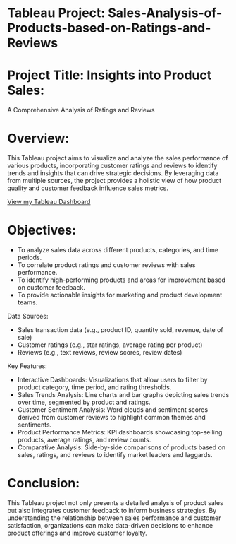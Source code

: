# Tableau Project: Sales-Analysis-of-Products-based-on-Ratings-and-Reviews

# Project Title: Insights into Product Sales: 
 A Comprehensive Analysis of Ratings and Reviews

# Overview: 
 This Tableau project aims to visualize and analyze the sales performance of various products, incorporating customer ratings and reviews to identify trends and insights that can drive strategic decisions. By leveraging data from multiple sources, the project provides a holistic view of how product quality and customer feedback influence sales metrics.

[View my Tableau Dashboard]([https://public.tableau.com/app/profile/keerthana.u3938/viz/ProductsReviewandRating/Dashboard1?publish=yes])

# Objectives:

* To analyze sales data across different products, categories, and time periods.
* To correlate product ratings and customer reviews with sales performance.
* To identify high-performing products and areas for improvement based on customer feedback.
* To provide actionable insights for marketing and product development teams.
  
Data Sources:
- Sales transaction data (e.g., product ID, quantity sold, revenue, date of sale)
- Customer ratings (e.g., star ratings, average rating per product)
- Reviews (e.g., text reviews, review scores, review dates)

Key Features:

* Interactive Dashboards: Visualizations that allow users to filter by product category, time period, and rating thresholds.
* Sales Trends Analysis: Line charts and bar graphs depicting sales trends over time, segmented by product and ratings.
* Customer Sentiment Analysis: Word clouds and sentiment scores derived from customer reviews to highlight common themes and sentiments.
* Product Performance Metrics: KPI dashboards showcasing top-selling products, average ratings, and review counts.
* Comparative Analysis: Side-by-side comparisons of products based on sales, ratings, and reviews to identify market leaders and laggards.

# Conclusion:
This Tableau project not only presents a detailed analysis of product sales but also integrates customer feedback to inform 
business strategies. By understanding the relationship between sales performance and customer satisfaction, organizations can make 
data-driven decisions to enhance product offerings and improve customer loyalty.
